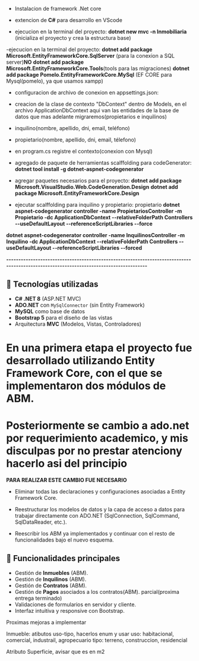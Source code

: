 - Instalacion de framework .Net core
- extencion de **C#** para desarrollo en VScode

- ejecucion en la terminal del proyecto: **dotnet new mvc -n Inmobiliaria** (inicializa el proyecto y crea la estructura base)

-ejecucion en la terminal del proyecto:
**dotnet add package Microsoft.EntityFrameworkCore.SqlServer** (para la conexion a SQL server)**NO**
**dotnet add package Microsoft.EntityFrameworkCore.Tools**(tools para las migraciones)
**dotnet add package Pomelo.EntityFrameworkCore.MySql** (EF CORE para Mysql(pomelo), ya que usamos xampp)

- configuracion de archivo de conexion en appsettings.json:

- creacion de la clase de contexto "DbContext" dentro de Models, en el archivo ApplicationDbContext
aqui van las entidades de la base de datos que mas adelante migraremos(propietarios e inquilinos)

- inquilino(nombre, apellido, dni, email, teléfono)
- propietario(nombre, apellido, dni, email, télefono)

- en program.cs registre el contexto(conexion con Mysql)

- agregado de paquete de herramientas scalffolding para codeGenerator:
 **dotnet tool install -g dotnet-aspnet-codegenerator**

- agregar paquetes necesarios para el proyecto:
**dotnet add package Microsoft.VisualStudio.Web.CodeGeneration.Design**
**dotnet add package Microsoft.EntityFrameworkCore.Design**

- ejecutar scalffolding para inquilino y propietario:
propietario
**dotnet aspnet-codegenerator controller -name PropietariosController -m Propietario -dc ApplicationDbContext --relativeFolderPath Controllers --useDefaultLayout --referenceScriptLibraries --force**

**dotnet aspnet-codegenerator controller -name InquilinosController -m Inquilino -dc ApplicationDbContext --relativeFolderPath Controllers --useDefaultLayout --referenceScriptLibraries --forced**




**--------------------------------------------------------------------------------------------------------------------------------------**
## 🚀 Tecnologías utilizadas
- **C# .NET 8** (ASP.NET MVC)
- **ADO.NET** con `MySqlConnector` (sin Entity Framework)
- **MySQL** como base de datos
- **Bootstrap 5** para el diseño de las vistas
- Arquitectura **MVC** (Modelos, Vistas, Controladores)

# En una primera etapa el proyecto fue desarrollado utilizando Entity Framework Core, con el que se implementaron dos módulos de ABM.
# Posteriormente se cambio a ado.net por requerimiento academico, y mis disculpas por no prestar atenciony hacerlo asi del principio

**PARA REALIZAR ESTE CAMBIO FUE NECESARIO**

- Eliminar todas las declaraciones y configuraciones asociadas a Entity Framework Core.

- Reestructurar los modelos de datos y la capa de acceso a datos para trabajar directamente con ADO.NET (SqlConnection, SqlCommand,         SqlDataReader, etc.).

- Reescribir los ABM ya implementados y continuar con el resto de funcionalidades bajo el nuevo esquema.

## 🔑 Funcionalidades principales
- Gestión de **Inmuebles** (ABM).
- Gestión de **Inquilinos** (ABM).
- Gestión de **Contratos** (ABM).
- Gestión de **Pagos** asociados a los contratos(ABM). parcial(proxima entrega terminado)
- Validaciones de formularios en servidor y cliente.
- Interfaz intuitiva y responsive con Bootstrap.


Proximas mejoras a implementar

Inmueble:
atibutos uso-tipo, hacerlos enum y usar
uso: habitacional, comercial, industrail, agropecuario
tipo: terreno, construccion, residencial

Atributo Superficie, avisar que es en m2


